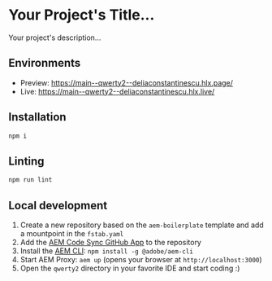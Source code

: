 # Your Project's Title...
Your project's description...

## Environments
- Preview: https://main--qwerty2--deliaconstantinescu.hlx.page/
- Live: https://main--qwerty2--deliaconstantinescu.hlx.live/

## Installation

```sh
npm i
```

## Linting

```sh
npm run lint
```

## Local development

1. Create a new repository based on the `aem-boilerplate` template and add a mountpoint in the `fstab.yaml`
1. Add the [AEM Code Sync GitHub App](https://github.com/apps/aem-code-sync) to the repository
1. Install the [AEM CLI](https://github.com/adobe/helix-cli): `npm install -g @adobe/aem-cli`
1. Start AEM Proxy: `aem up` (opens your browser at `http://localhost:3000`)
1. Open the `qwerty2` directory in your favorite IDE and start coding :)
